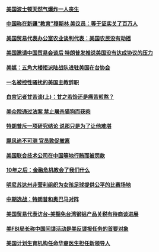 #### [美国波士顿天然气爆炸一人丧生](../pages/zg_yre_rvq/4571380.md) 

#### [中国称在新疆“教育”穆斯林  美议员：等于证实关了百万人 ](../pages/zg_yre_rvq/4571304.md) 

#### [美国贸易代表办公室农业谈判代表：美国农民没有动摇](../pages/zg_yre_rvq/4571300.md) 

#### [美国邀请中国贸易会谈后 特朗普发推说美国没有达成协议的压力](../pages/zg_yre_rvq/4571276.md) 

#### [美媒：五角大楼拒派陆战队进驻美国在台协会](../pages/zg_yre_rvq/4570861.md) 

#### [一名被控性骚扰的美国主教辞职](../pages/zg_yre_rvq/4570821.md) 

#### [白宫记者甘苦谈(上)：甘之若饴还是痛苦煎熬？](../pages/zg_yre_rvq/4570736.md) 

#### [美众院通过法案 禁止屠杀猫狗而获肉](../pages/zg_yre_rvq/4570717.md) 

#### [特朗普斥一项研究结论 说那只是为了让他难堪 ](../pages/zg_yre_rvq/4570711.md) 

#### [飓风尚不可测 官员敦促撤离](../pages/zg_yre_rvq/4570698.md) 

#### [美国联合技术公司在中国等地行贿而被罚款](../pages/zg_yre_rvq/4570469.md) 

#### [10年之后：金融危机教会了我们什么 ](../pages/zg_yre_rvq/4570459.md) 

#### [明尼苏达州非营利组织为女孩足球提供公平的比赛场地 ](../pages/zg_yre_rvq/4570451.md) 

#### [中期选战：特朗普和奥巴马对阵](../pages/zg_yre_rvq/4570293.md) 

#### [美国贸易代表访台-美豁免台湾钢铝产品关税有待商谈进展](../pages/zg_yre_rvq/4570238.md) 

#### [美FBI局长称中国间谍活动是美反谍报任务的首要对象](../pages/zg_yre_rvq/4570165.md) 

#### [美国计划生育机构任命华裔医生担任新领导人   ](../pages/zg_yre_rvq/4570154.md) 

